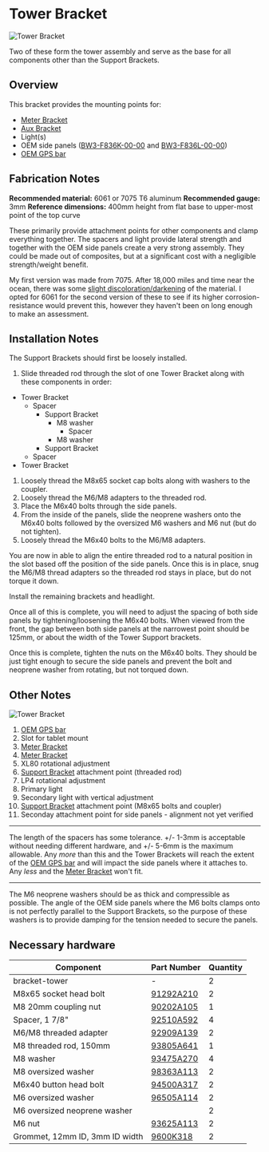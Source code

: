 # Tower Bracket

![Tower Bracket](images/v08/bracket-tower.jpg)

Two of these form the tower assembly and serve as the base for all components other than the Support Brackets.

## Overview

This bracket provides the mounting points for:

- [Meter Bracket](https://github.com/random1781/Tenere700/tree/main/tower/bracket-meter)
- [Aux Bracket](https://github.com/random1781/Tenere700/tree/main/tower/bracket-aux)
- Light(s)
- OEM side panels ([BW3-F836K-00-00](https://yamaha-motor.com/parts/diagram/10635215/242410301?partNumber=BW3F836K0000) and [BW3-F836L-00-00](https://yamaha-motor.com/parts/diagram/10635215/242410301?partNumber=BW3F836L0000))
- [OEM GPS bar](https://yamaha-motor.com/parts/diagram/10635215/242410301?partNumber=BW3F831T0000)

## Fabrication Notes

**Recommended material:** 6061 or 7075 T6 aluminum 
**Recommended gauge:** 3mm
**Reference dimensions:** 400mm height from flat base to upper-most point of the top curve

These primarily provide attachment points for other components and clamp everything together. The spacers and light provide lateral strength and together with the OEM side panels create a very strong assembly. They could be made out of composites, but at a significant cost with a negligible strength/weight benefit.

My first version was made from 7075. After 18,000 miles and time near the ocean, there was some [slight discoloration/darkening](images/production/misc/bracket-tower_comparison.jpg) of the material. I opted for 6061 for the second version of these to see if its higher corrosion-resistance would prevent this, however they haven't been on long enough to make an assessment.

## Installation Notes

The Support Brackets should first be loosely installed.

1. Slide threaded rod through the slot of one Tower Bracket along with these components in order:
  - Tower Bracket
    - Spacer
      - Support Bracket
    	- M8 washer
	      - Spacer
	    - M8 washer
      - Support Bracket
    - Spacer
  - Tower Bracket
1. Loosely thread the M8x65 socket cap bolts along with washers to the coupler.
1. Loosely thread the M6/M8 adapters to the threaded rod.
1. Place the M6x40 bolts through the side panels.
1. From the inside of the panels, slide the neoprene washers onto the M6x40 bolts followed by the oversized M6 washers and M6 nut (but do not tighten).
1. Loosely thread the M6x40 bolts to the M6/M8 adapters.
  
You are now in able to align the entire threaded rod to a natural position in the slot based off the position of the side panels. Once this is in place, snug the M6/M8 thread adapters so the threaded rod stays in place, but do not torque it down.

Install the remaining brackets and headlight.

Once all of this is complete, you will need to adjust the spacing of both side panels by tightening/loosening the M6x40 bolts. When viewed from the front, the gap between both side panels at the narrowest point should be 125mm, or about the width of the Tower Support brackets.

Once this is complete, tighten the nuts on the M6x40 bolts. They should be just tight enough to secure the side panels and prevent the bolt and neoprene washer from rotating, but not torqued down.
 
## Other Notes

![Tower Bracket](images/v08/bracket-tower-labeled.jpg)

1. [OEM GPS bar](https://yamaha-motor.com/parts/diagram/10635215/242410301?partNumber=BW3F831T0000)
2. Slot for tablet mount
3. [Meter Bracket](https://github.com/random1781/Tenere700/tree/main/tower/bracket-meter)
4. [Meter Bracket](https://github.com/random1781/Tenere700/tree/main/tower/bracket-meter)
5. XL80 rotational adjustment
6. [Support Bracket](https://github.com/random1781/Tenere700/tree/main/tower/bracket-support) attachment point (threaded rod)
7. LP4 rotational adjustment
8. Primary light
9. Secondary light with vertical adjustment
10. [Support Bracket](https://github.com/random1781/Tenere700/tree/main/tower/bracket-support) attachment point (M8x65 bolts and coupler)
11. Seconday attachment point for side panels - alignment not yet verified

---

The length of the spacers has some tolerance. +/- 1-3mm is acceptable without needing different hardware, and +/- 5-6mm is the maximum allowable. Any *more* than this and the Tower Brackets will reach the extent of the [OEM GPS bar](https://yamaha-motor.com/parts/diagram/10635215/242410301?partNumber=BW3F831T0000) and will impact the side panels where it attaches to. Any *less* and the [Meter Bracket](https://github.com/random1781/Tenere700/tree/main/tower/bracket-meter) won't fit.

---

The M6 neoprene washers should be as thick and compressible as possible. The angle of the OEM side panels where the M6 bolts clamps onto is not perfectly parallel to the Support Brackets, so the purpose of these washers is to provide damping for the tension needed to secure the panels.

## Necessary hardware
|Component|Part Number|Quantity|
|--|--|--|
|bracket-tower|-|2|
|M8x65 socket head bolt|[91292A210](https://www.mcmaster.com/91292A210/)|2|
|M8 20mm coupling nut|[90202A105](https://www.mcmaster.com/catalog/129/3609/90202A105)|1|
|Spacer, 1 7/8"|[92510A592](https://www.mcmaster.com/92510A592)|4|
|M6/M8 threaded adapter|[92909A139](https://www.mcmaster.com/92909A139)|2|
|M8 threaded rod, 150mm|[93805A641](https://www.mcmaster.com/93805A641)|1|
|M8 washer|[93475A270](https://www.mcmaster.com/93475A270/)|4|
|M8 oversized washer|[98363A113](https://www.mcmaster.com/98363A113/)|2|
|M6x40 button head bolt|[94500A317](https://www.mcmaster.com/94500A317/)|2|
|M6 oversized washer|[96505A114](https://www.mcmaster.com/96505A114)|2|
|M6 oversized neoprene washer||2|
|M6 nut|[93625A113](https://www.mcmaster.com/93625A113)|2|
|Grommet, 12mm ID, 3mm ID width|[9600K318](https://www.mcmaster.com/9600K318)|2|